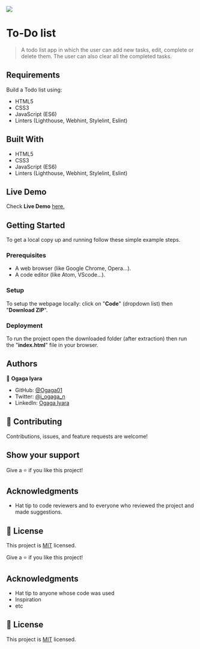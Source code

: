 ![](https://img.shields.io/badge/Microverse-blueviolet)

# To-Do list

> A todo list app in which the user can add new tasks, edit, complete or delete them. The user can also clear all the completed tasks.

## Requirements

Build a Todo list using:

- HTML5
- CSS3
- JavaScript (ES6)
- Linters (Lighthouse, Webhint, Stylelint, Eslint)

## Built With

- HTML5
- CSS3
- JavaScript (ES6)
- Linters (Lighthouse, Webhint, Stylelint, Eslint)

## Live Demo

Check **Live Demo** [here.](https://ha-manel.github.io/Todo-list/dist/)

## Getting Started

To get a local copy up and running follow these simple example steps.

### Prerequisites

- A web browser (like Google Chrome, Opera...).
- A code editor (like Atom, VScode...).

### Setup

To setup the webpage locally: click on "**Code**" (dropdown list) then "**Download ZIP**".

### Deployment

To run the project open the downloaded folder (after extraction) then run the "**index.html**" file in your browser.

## Authors

👤 **Ogaga Iyara**

- GitHub: [@Ogaga01](https://github.com/Ogaga01)
- Twitter: [@i_ogaga_n](https://twitter.com/i_ogaga_n)
- LinkedIn: [Ogaga Iyara](https://www.linkedin.com/in/ogaga-iyara/)



## 🤝 Contributing

Contributions, issues, and feature requests are welcome!

## Show your support

Give a ⭐️ if you like this project!

## Acknowledgments

- Hat tip to code reviewers and to everyone who reviewed the project and made suggestions.

## 📝 License

This project is [MIT](./MIT.md) licensed.

Give a ⭐️ if you like this project!

## Acknowledgments

- Hat tip to anyone whose code was used
- Inspiration
- etc

## 📝 License

This project is [MIT](./MIT.md) licensed.

